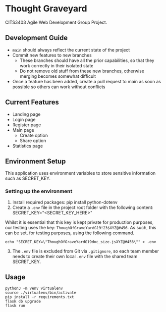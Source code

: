 # Thought Graveyard

CITS3403 Agile Web Development Group Project.

## Development Guide

- `main` should always reflect the current state of the project
- Commit new features to new branches
    - These branches should have all the prior capabilities, so that they work correctly in their isolated state
    - Do not remove old stuff from these new branches, otherwise merging becomes somewhat difficult
- Once a feature has been added, create a pull request to main as soon as possible so others can work without conflicts

## Current Features

- Landing page
- Login page
- Register page
- Main page
  - Create option
  - Share option
- Statistics page

## Environment Setup
This application uses environment variables to store sensitive information such as SECRET_KEY.

### Setting up the environment
1. Install required packages: 
   pip install python-dotenv
2. Create a `.env` file in the project root folder with the following content:
   SECRET_KEY="<SECRET_KEY_HERE>"

Whilst it is essential that this key is kept private for production purposes, our testing uses the key: `ThoughOfGraveYardG19!23$XYZ@#456`. As such, this can be set, for testing purposes, using the following command.

```
echo "SECRET_KEY=\"ThoughOfGraveYardG19doc_size.jsXYZ@#456\"" > .env
```

3. The `.env` file is excluded from Git via `.gitignore`, so each team member needs to create their own local `.env` file with the shared team SECRET_KEY.

## Usage

```
python3 -m venv virtualenv
source ./virtualenv/bin/activate
pip install -r requirements.txt
flask db upgrade
flask run
```